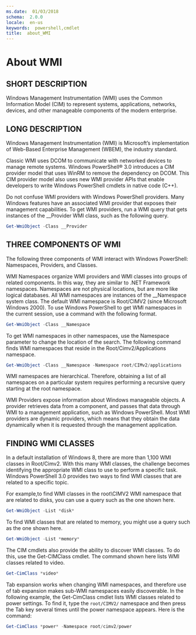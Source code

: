 ```yaml
---
ms.date:  01/03/2018
schema:  2.0.0
locale:  en-us
keywords:  powershell,cmdlet
title:  about_WMI
---
```


# About WMI

## SHORT DESCRIPTION
Windows Management Instrumentation (WMI) uses the Common Information Model
(CIM) to represent systems, applications, networks, devices, and other
manageable components of the modern enterprise.

## LONG DESCRIPTION

Windows Management Instrumentation (WMI) is Microsoft’s implementation of
Web-Based Enterprise Management (WBEM), the industry standard.

Classic WMI uses DCOM to communicate with networked devices to manage remote
systems. Windows PowerShell® 3.0 introduces a CIM provider model that uses
WinRM to remove the dependency on DCOM. This CIM provider model also uses new
WMI provider APIs that enable developers to write Windows PowerShell cmdlets
in native code (C\+\+).

Do not confuse WMI providers with Windows PowerShell providers. Many Windows
features have an associated WMI provider that exposes their management
capabilities. To get WMI providers, run a WMI query that gets instances of the
__Provider WMI class, such as the following query.

```powershell
Get-WmiObject -Class __Provider
```

## THREE COMPONENTS OF WMI

The following three components of WMI interact with Windows PowerShell:
Namespaces, Providers, and Classes.

WMI Namespaces organize WMI providers and WMI classes into groups of related
components. In this way, they are similar to .NET Framework namespaces.
Namespaces are not physical locations, but are more like logical databases.
All WMI namespaces are instances of the __Namespace system class. The default
WMI namespace is Root\/CIMV2 (since Microsoft Windows 2000). To use Windows
PowerShell to get WMI namespaces in the current session, use a command with
the following format.

```powershell
Get-WmiObject -Class __Namespace
```

To get WMI namespaces in other namespaces, use the Namespace parameter to
change the location of the search. The following command finds WMI namespaces
that reside in the Root/Cimv2/Applications namespace.

```powershell
Get-WmiObject -Class __Namespace -Namespace root/CIMv2/applications
```

WMI namespaces are hierarchical. Therefore, obtaining a list of all namespaces
on a particular system requires performing a recursive query starting at the
root namespace.

WMI Providers expose information about Windows manageable objects. A provider
retrieves data from a component, and passes that data through WMI to a
management application, such as Windows PowerShell. Most WMI providers are
dynamic providers, which means that they obtain the data dynamically when it
is requested through the management application.

## FINDING WMI CLASSES

In a default installation of Windows 8, there are more than 1,100 WMI classes
in Root\/Cimv2. With this many WMI classes, the challenge becomes identifying
the appropriate WMI class to use to perform a specific task. Windows
PowerShell 3.0 provides two ways to find WMI classes that are related to a
specific topic.

For example,to find WMI classes in the root\\CIMV2 WMI namespace that are
related to disks, you can use a query such as the one shown here.

```powershell
Get-WmiObject -List *disk*
```

To find WMI classes that are related to memory, you might use a query such as
the one shown here.

```powershell
Get-WmiObject -List *memory*
```

The CIM cmdlets also provide the ability to discover WMI classes. To do this,
use the Get-CIMClass cmdlet. The command shown here lists WMI classes related
to video.

```powershell
Get-CimClass *video*
```

Tab expansion works when changing WMI namespaces, and therefore use of tab
expansion makes sub-WMI namespaces easily discoverable. In the following
example, the Get-CimClass cmdlet lists WMI classes related to power settings.
To find it, type the `root/CIMV2/` namespace and then press the Tab key
several times until the power namespace appears. Here is the command:

```powershell
Get-CimClass *power* -Namespace root/cimv2/power
```